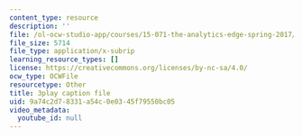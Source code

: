 ```yaml
---
content_type: resource
description: ''
file: /ol-ocw-studio-app/courses/15-071-the-analytics-edge-spring-2017/9a74c2d78331a54c0e0345f79550bc05_EOWyWHTA_vQ.srt
file_size: 5714
file_type: application/x-subrip
learning_resource_types: []
license: https://creativecommons.org/licenses/by-nc-sa/4.0/
ocw_type: OCWFile
resourcetype: Other
title: 3play caption file
uid: 9a74c2d7-8331-a54c-0e03-45f79550bc05
video_metadata:
  youtube_id: null
---
```

